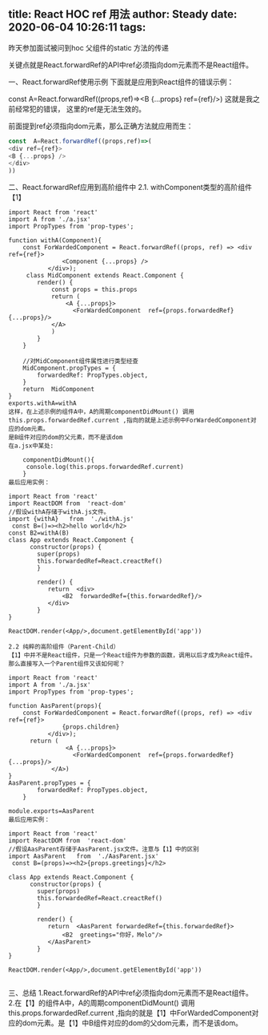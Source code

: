 title: React HOC ref 用法
author: Steady
date: 2020-06-04 10:26:11
tags:
---
昨天参加面试被问到hoc 父组件的static 方法的传递

关键点就是React.forwardRef的API中ref必须指向dom元素而不是React组件。



一、React.forwardRef使用示例
下面就是应用到React组件的错误示例：

const A=React.forwardRef((props,ref)=><B {...props} ref={ref}/>)
这就是我之前经常犯的错误， 这里的ref是无法生效的。

前面提到ref必须指向dom元素，那么正确方法就应用而生：
```js
const  A=React.forwardRef((props,ref)=>(
<div ref={ref}>
<B {...props} />
</div>
))
```

二、React.forwardRef应用到高阶组件中
2.1. withComponent类型的高阶组件【1】
```jd
import React from 'react'
import A from './a.jsx'
import PropTypes from 'prop-types';

function withA(Component){
    const ForWardedComponent = React.forwardRef((props, ref) => <div ref={ref}>
               <Component {...props} />
           </div>);
     class MidComponent extends React.Component {
        render() {
            const props = this.props
            return (
                <A {...props}>
                  <ForWardedComponent  ref={props.forwardedRef} {...props}/>
            </A>
            )
        }
    }
    
    //对MidComponent组件属性进行类型经查 
    MidComponent.propTypes = {
        forwardedRef: PropTypes.object,
    }
    return  MidComponent
}
exports.withA=withA
这样，在上述示例的组件A中，A的周期componentDidMount() 调用 this.props.forwardedRef.current ,指向的就是上述示例中ForWardedComponent对应的dom元素。
是B组件对应的dom的父元素，而不是该dom
在a.jsx中某处:

    componentDidMount(){
     console.log(this.props.forwardedRef.current)
    }
最后应用实例：

import React from 'react'
import ReactDOM from  'react-dom'
//假设withA存储于withA.js文件。
import {withA}   from  './withA.js'  
 const B=()=><h2>hello world</h2>
const B2=withA(B)
class App extends React.Component {
      constructor(props) {
        super(props)
        this.forwardedRef=React.creactRef()        
        }
        
        render() {
           return  <div>
               <B2  forwardedRef={this.forwardedRef}/>
           </div>
        }
}

ReactDOM.render(<App/>,document.getElementById('app'))
     
2.2 纯粹的高阶组件（Parent-Child）
【1】中并不是React组件，只是一个React组件为参数的函数，调用以后才成为React组件。那么直接写入一个Parent组件又该如何呢？

import React from 'react'
import A from './a.jsx'
import PropTypes from 'prop-types';

function AasParent(props){
    const ForWardedComponent = React.forwardRef((props, ref) => <div ref={ref}>
               {props.children}
           </div>);
      return (
                <A {...props}>
                  <ForWardedComponent  ref={props.forwardedRef} {...props}/>
            </A>)
}
AasParent.propTypes = {
        forwardedRef: PropTypes.object,
    }
 
module.exports=AasParent
最后应用实例：

import React from 'react'
import ReactDOM from  'react-dom'
//假设AasParent存储于AasParent.jsx文件。注意与【1】中的区别
import AasParent   from  './AasParent.jsx'  
 const B=(props)=><h2>{props.greetings}</h2>

class App extends React.Component {
      constructor(props) {
        super(props)
        this.forwardedRef=React.creactRef()        
        }
        
        render() {
           return  <AasParent forwardedRef={this.forwardedRef}>
               <B2  greetings="你好，Melo"/>
           </AasParent>
        }
}

ReactDOM.render(<App/>,document.getElementById('app'))
     
```

三、总结 
1.React.forwardRef的API中ref必须指向dom元素而不是React组件。
2.在【1】的组件A中，A的周期componentDidMount() 调用 this.props.forwardedRef.current ,指向的就是【1】中ForWardedComponent对应的dom元素。是【1】中B组件对应的dom的父dom元素，而不是该dom。